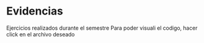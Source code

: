 # Evidencias
Ejercicios realizados durante el semestre
Para poder visuali el codigo, hacer click en el archivo deseado
